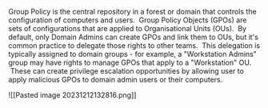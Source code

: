 Group Policy is the central repository in a forest or domain that controls the configuration of computers and users.  Group Policy Objects (GPOs) are sets of configurations that are applied to Organisational Units (OUs).  By default, only Domain Admins can create GPOs and link them to OUs, but it's common practice to delegate those rights to other teams.  This delegation is typically assigned to domain groups - for example, a "Workstation Admins" group may have rights to manage GPOs that apply to a "Workstation" OU.  These can create privilege escalation opportunities by allowing user to apply malicious GPOs to domain admin users or their computers.

![[Pasted image 20231212132816.png]]